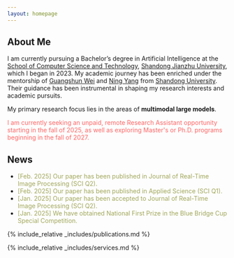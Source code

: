 ```yaml
---
layout: homepage
---
```


## About Me

I am currently pursuing a Bachelor’s degree in Artificial Intelligence at the [School of Computer Science and Technology](https://www.sdjzu.edu.cn/jsjkx/index.htm), [Shandong Jianzhu University](https://www.sdjzu.edu.cn/), which I began in 2023. My academic journey has been enriched under the mentorship of [Guangshun Wei](https://faculty.sdu.edu.cn/weiguangshun/zh_CN/index.htm) and [Ning Yang](https://www.sdjzu.edu.cn/jsjkx/info/1024/4575.htm) from [Shandong University](https://www.sdu.edu.cn/index.htm). Their guidance has been instrumental in shaping my research interests and academic pursuits.

My primary research focus lies in the areas of **multimodal large models**.

<span style="color:#FF6666">I am currently seeking an unpaid, remote Research Assistant opportunity starting in the fall of 2025, as well as exploring Master's or Ph.D. programs beginning in the fall of 2027.</span>

## News

- <span style="color:#a1a75a">[Feb. 2025] Our paper has been published in Journal of Real-Time Image Processing (SCI Q2).</span>
- <span style="color:#a1a75a">[Feb. 2025] Our paper has been published in Applied Science (SCI Q1).</span>
- <span style="color:#a1a75a">[Jan. 2025] Our paper has been accepted to Journal of Real-Time Image Processing (SCI Q2).</span>
- <span style="color:#a1a75a">[Jan. 2025] We have obtained National First Prize in the Blue Bridge Cup Special Competition.</span>


{% include_relative _includes/publications.md %}

{% include_relative _includes/services.md %}
